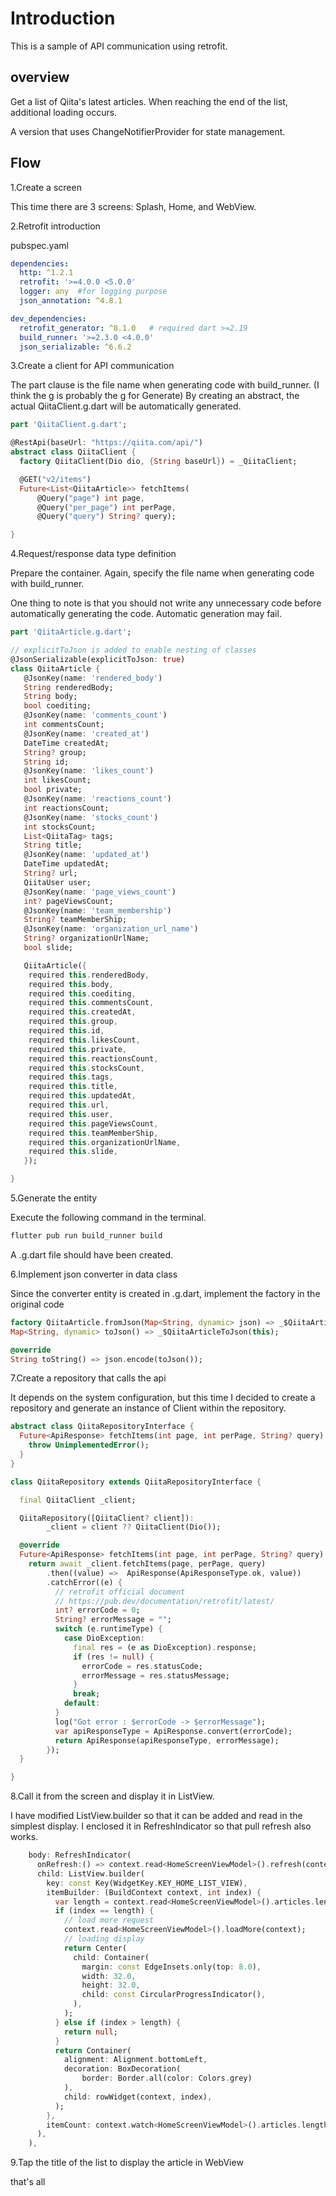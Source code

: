 # Introduction

This is a sample of API communication using retrofit.

## overview

Get a list of Qiita's latest articles.
When reaching the end of the list, additional loading occurs.

A version that uses ChangeNotifierProvider for state management.

## Flow

1.Create a screen

This time there are 3 screens: Splash, Home, and WebView.

2.Retrofit introduction

pubspec.yaml
````yaml
dependencies:
  http: ^1.2.1
  retrofit: '>=4.0.0 <5.0.0'
  logger: any  #for logging purpose
  json_annotation: ^4.8.1

dev_dependencies:
  retrofit_generator: ^8.1.0   # required dart >=2.19
  build_runner: '>=2.3.0 <4.0.0'
  json_serializable: ^6.6.2
````

3.Create a client for API communication

The part clause is the file name when generating code with build_runner.
(I think the g is probably the g for Generate)
By creating an abstract, the actual QiitaClient.g.dart will be automatically generated.

```dart
part 'QiitaClient.g.dart';

@RestApi(baseUrl: "https://qiita.com/api/")
abstract class QiitaClient {
  factory QiitaClient(Dio dio, {String baseUrl}) = _QiitaClient;

  @GET("v2/items")
  Future<List<QiitaArticle>> fetchItems(
      @Query("page") int page,
      @Query("per_page") int perPage,
      @Query("query") String? query);

}
````

4.Request/response data type definition

Prepare the container.
Again, specify the file name when generating code with build_runner.

One thing to note is that you should not write any unnecessary code before automatically generating the code.
Automatic generation may fail.

```dart
part 'QiitaArticle.g.dart';

// explicitToJson is added to enable nesting of classes
@JsonSerializable(explicitToJson: true)
class QiitaArticle {
   @JsonKey(name: 'rendered_body')
   String renderedBody;
   String body;
   bool coediting;
   @JsonKey(name: 'comments_count')
   int commentsCount;
   @JsonKey(name: 'created_at')
   DateTime createdAt;
   String? group;
   String id;
   @JsonKey(name: 'likes_count')
   int likesCount;
   bool private;
   @JsonKey(name: 'reactions_count')
   int reactionsCount;
   @JsonKey(name: 'stocks_count')
   int stocksCount;
   List<QiitaTag> tags;
   String title;
   @JsonKey(name: 'updated_at')
   DateTime updatedAt;
   String? url;
   QiitaUser user;
   @JsonKey(name: 'page_views_count')
   int? pageViewsCount;
   @JsonKey(name: 'team_membership')
   String? teamMemberShip;
   @JsonKey(name: 'organization_url_name')
   String? organizationUrlName;
   bool slide;

   QiitaArticle({
    required this.renderedBody,
    required this.body,
    required this.coediting,
    required this.commentsCount,
    required this.createdAt,
    required this.group,
    required this.id,
    required this.likesCount,
    required this.private,
    required this.reactionsCount,
    required this.stocksCount,
    required this.tags,
    required this.title,
    required this.updatedAt,
    required this.url,
    required this.user,
    required this.pageViewsCount,
    required this.teamMemberShip,
    required this.organizationUrlName,
    required this.slide,
   });

}
````

5.Generate the entity

Execute the following command in the terminal.

````cmd
flutter pub run build_runner build
````
A .g.dart file should have been created.

6.Implement json converter in data class

Since the converter entity is created in .g.dart, implement the factory in the original code

```dart
factory QiitaArticle.fromJson(Map<String, dynamic> json) => _$QiitaArticleFromJson(json);
Map<String, dynamic> toJson() => _$QiitaArticleToJson(this);

@override
String toString() => json.encode(toJson());

````

7.Create a repository that calls the api

It depends on the system configuration, but this time I decided to create a repository and generate an instance of Client within the repository.

```dart
abstract class QiitaRepositoryInterface {
  Future<ApiResponse> fetchItems(int page, int perPage, String? query) async {
    throw UnimplementedError();
  }
}

class QiitaRepository extends QiitaRepositoryInterface {

  final QiitaClient _client;

  QiitaRepository([QiitaClient? client]):
        _client = client ?? QiitaClient(Dio());

  @override
  Future<ApiResponse> fetchItems(int page, int perPage, String? query) async {
    return await _client.fetchItems(page, perPage, query)
        .then((value) =>  ApiResponse(ApiResponseType.ok, value))
        .catchError((e) {
          // retrofit official document
          // https://pub.dev/documentation/retrofit/latest/
          int? errorCode = 0;
          String? errorMessage = "";
          switch (e.runtimeType) {
            case DioException:
              final res = (e as DioException).response;
              if (res != null) {
                errorCode = res.statusCode;
                errorMessage = res.statusMessage;
              }
              break;
            default:
          }
          log("Got error : $errorCode -> $errorMessage");
          var apiResponseType = ApiResponse.convert(errorCode);
          return ApiResponse(apiResponseType, errorMessage);
        });
  }

}
````

8.Call it from the screen and display it in ListView.

I have modified ListView.builder so that it can be added and read in the simplest display. I enclosed it in RefreshIndicator so that pull refresh also works.

```dart
    body: RefreshIndicator(
      onRefresh:() => context.read<HomeScreenViewModel>().refresh(context),
      child: ListView.builder(
        key: const Key(WidgetKey.KEY_HOME_LIST_VIEW),
        itemBuilder: (BuildContext context, int index) {
          var length = context.read<HomeScreenViewModel>().articles.length -1;
          if (index == length) {
            // load more request
            context.read<HomeScreenViewModel>().loadMore(context);
            // loading display
            return Center(
              child: Container(
                margin: const EdgeInsets.only(top: 8.0),
                width: 32.0,
                height: 32.0,
                child: const CircularProgressIndicator(),
              ),
            );
          } else if (index > length) {
            return null;
          }
          return Container(
            alignment: Alignment.bottomLeft,
            decoration: BoxDecoration(
                border: Border.all(color: Colors.grey)
            ),
            child: rowWidget(context, index),
          );
        },
        itemCount: context.watch<HomeScreenViewModel>().articles.length,
      ),
    ),
````

9.Tap the title of the list to display the article in WebView


that's all